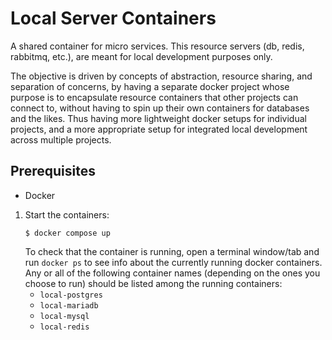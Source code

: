 # Local Server Containers

A shared container for micro services. This resource servers (db, redis, rabbitmq, etc.), are meant for local development purposes only. 

The objective is driven by concepts of abstraction, resource sharing, and separation of concerns, by having a separate docker project whose purpose is to encapsulate resource containers that other projects can connect to, without having to spin up their own containers for databases and the likes. Thus having more lightweight docker setups for individual projects, and a more appropriate setup for integrated local development across multiple projects.

## Prerequisites

- Docker

1. Start the containers:
    ```shell
    $ docker compose up
    ```
   To check that the container is running, open a terminal window/tab and run `docker ps` to see info about the
   currently running docker containers. Any or all of the following container names (depending on the ones you choose to run) should be listed among the running containers:
    - `local-postgres`
    - `local-mariadb`
    - `local-mysql`
    - `local-redis`